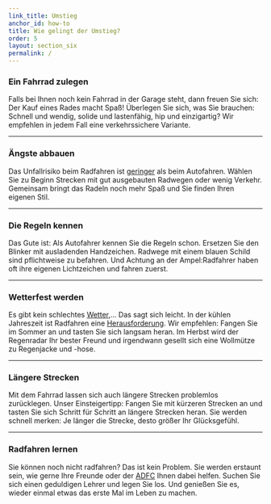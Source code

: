 ```yaml
---
link_title: Umstieg
anchor_id: how-to
title: Wie gelingt der Umstieg?
order: 5
layout: section_six
permalink: /
---
```


### Ein Fahrrad zulegen
Falls bei Ihnen noch kein Fahrrad in der Garage steht, dann freuen Sie sich: Der Kauf eines Rades macht Spaß! Überlegen Sie sich, was Sie brauchen: Schnell und wendig, solide und lastenfähig, hip und einzigartig? Wir empfehlen in jedem Fall eine verkehrssichere Variante.

***

### Ängste abbauen
Das Unfallrisiko beim Radfahren ist [geringer](http://www.zeit.de/mobilitaet/2015-03/radfahren-sicherheit-unfall) als beim Autofahren. Wählen Sie zu Beginn Strecken mit gut ausgebauten Radwegen oder wenig Verkehr. Gemeinsam bringt das Radeln noch mehr Spaß und Sie finden Ihren eigenen Stil.


***

### Die Regeln kennen
Das Gute ist: Als Autofahrer kennen Sie die Regeln schon. Ersetzen Sie den Blinker mit ausladenden Handzeichen. Radwege mit einem blauen Schild sind pflichtweise zu befahren. Und Achtung an der Ampel:Radfahrer haben oft ihre eigenen Lichtzeichen und fahren zuerst.

***

### Wetterfest werden
Es gibt kein schlechtes [Wetter](hhttp://www.rad-spannerei.de/blog/2014/09/08/radfahren-und-regenwahrscheinlichkeit/),... Das sagt sich leicht. In der kühlen Jahreszeit ist Radfahren eine [Herausforderung](http://www.adfc.de/gesundheit/richtig-rad-fahren/praxis-tipps-fuer-alltagsradler/seite-9-rad-kleidung). Wir empfehlen: Fangen Sie im Sommer an und tasten Sie sich langsam heran. Im Herbst wird der Regenradar Ihr bester Freund und irgendwann gesellt sich eine Wollmütze zu Regenjacke und -hose.

***

### Längere Strecken
Mit dem Fahrrad lassen sich auch längere Strecken problemlos zurücklegen. Unser Einsteigertipp: Fangen Sie mit kürzeren Strecken an und tasten Sie sich Schritt für Schritt an längere Strecken heran. Sie werden schnell merken: Je länger die Strecke, desto größer Ihr Glücksgefühl.

***

### Radfahren lernen
Sie können noch nicht radfahren? Das ist kein Problem. Sie werden erstaunt sein, wie gerne Ihre Freunde oder der [ADFC](http://www.adfc.de/ueber-uns/adfc-vor-ort/adfc-vor-ort) Ihnen dabei helfen. Suchen Sie sich einen geduldigen Lehrer und legen Sie los. Und genießen Sie es, wieder einmal etwas das erste Mal im Leben zu machen.
